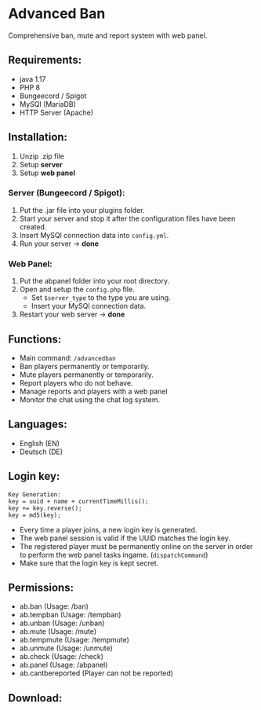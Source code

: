# Advanced Ban
Comprehensive ban, mute and report system with web panel.

## Requirements:
- java 1.17
- PHP 8
- Bungeecord / Spigot
- MySQl (MariaDB)
- HTTP Server (Apache)

## Installation:
1. Unzip .zip file
2. Setup **server**
3. Setup **web panel**
### Server (Bungeecord / Spigot):
1. Put the .jar file into your plugins folder.
2. Start your server and stop it after the configuration files have been created.
3. Insert MySQl connection data into `config.yml`.
4. Run your server -> **done**
### Web Panel:
1. Put the abpanel folder into your root directory.
2. Open and setup the `config.php` file.
   - Set `$server_type` to the type you are using.
   - Insert your MySQl connection data.
3. Restart your web server -> **done**

## Functions:
- Main command: `/advancedban`
- Ban players permanently or temporarily.
- Mute players permanently or temporarily.
- Report players who do not behave.
- Manage reports and players with a web panel
- Monitor the chat using the chat log system.

## Languages:
- English (EN)
- Deutsch (DE)

## Login key:
````
Key Generation:
key = uuid + name + currentTimeMillis();
key += key.reverse();
key = md5(key);
````
- Every time a player joins, a new login key is generated.
- The web panel session is valid if the UUID matches the login key.
- The registered player must be permanently online on the server in order to perform the web panel tasks ingame. (`dispatchCommand`)
- Make sure that the login key is kept secret.

## Permissions:
- ab.ban (Usage: /ban)
- ab.tempban (Usage: /tempban)
- ab.unban (Usage: /unban)
- ab.mute (Usage: /mute)
- ab.tempmute (Usage: /tempmute)
- ab.unmute (Usage: /unmute)
- ab.check (Usage: /check)
- ab.panel (Usage: /abpanel)
- ab.cantbereported (Player can not be reported)

## Download:
